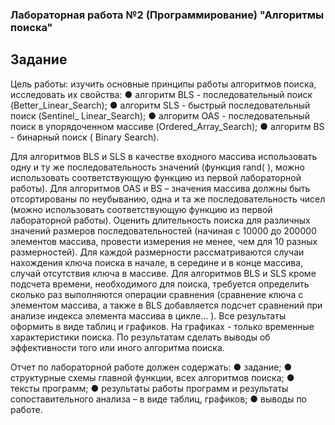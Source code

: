 ### Лабораторная работа №2 (Программирование) "Алгоритмы поиска"
## Задание

Цель работы: изучить основные принципы работы алгоритмов поиска, исследовать
их свойства:
● алгоритм BLS - последовательный поиск (Better_Linear_Search);
● алгоритм SLS - быстрый последовательный поиск (Sentinel_ Linear_Search);
● алгоритм OAS - последовательный поиск в упорядоченном массиве
(Ordered_Array_Search);
● алгоритм ВS - бинарный поиск ( Binary Search).

Для алгоритмов BLS и SLS в качестве входного массива использовать одну и ту же
последовательность значений (функция rand( ), можно использовать
соответствующую функцию из первой лабораторной работы).
Для алгоритмов OAS и ВS – значения массива должны быть отсортированы по
неубыванию, одна и та же последовательность чисел (можно использовать
соответствующую функцию из первой лабораторной работы).
Оценить длительность поиска для различных значений размеров
последовательностей (начиная с 10000 до 200000 элементов массива, провести
измерения не менее, чем для 10 разных размерностей).
Для каждой размерности рассматриваются случаи нахождения ключа поиска в
начале, в середине и в конце массива, случай отсутствия ключа в массиве.
Для алгоритмов BLS и SLS кроме подсчета времени, необходимого для поиска,
требуется определить сколько раз выполняются операции сравнения (сравнение
ключа с элементом массива, а также в BLS добавляется подсчет сравнений при
анализе индекса элемента массива в цикле… ).
Все результаты оформить в виде таблиц и графиков. На графиках - только
временные характеристики поиска.
По результатам сделать выводы об эффективности того или иного алгоритма
поиска.

Отчет по лабораторной работе должен содержать:
● задание;
● структурные схемы главной функции, всех алгоритмов поиска;
● тексты программ;
● результаты работы программ и результаты сопоставительного анализа – в виде
таблиц, графиков;
● выводы по работе.
